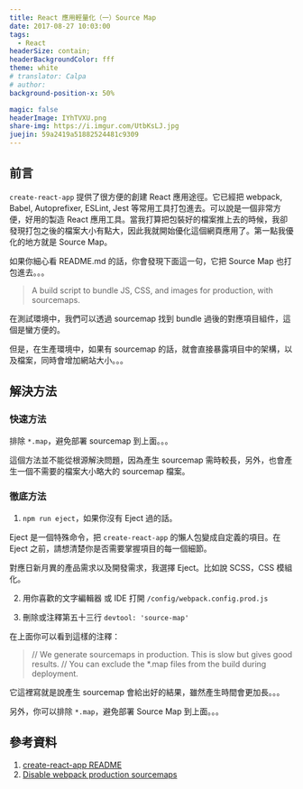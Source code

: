 ```yaml
---
title: React 應用輕量化（一）Source Map
date: 2017-08-27 10:03:00
tags:
  - React
headerSize: contain;
headerBackgroundColor: fff
theme: white
# translator: Calpa
# author:
background-position-x: 50%

magic: false
headerImage: IYhTVXU.png
share-img: https://i.imgur.com/UtbKsLJ.jpg
juejin: 59a2419a51882524481c9309
---
```


## 前言

`create-react-app` 提供了很方便的創建 React 應用途徑。它已經把 webpack, Babel, Autoprefixer, ESLint, Jest 等常用工具打包進去。可以說是一個非常方便，好用的製造 React 應用工具。當我打算把包裝好的檔案推上去的時候，我卻發現打包之後的檔案大小有點大，因此我就開始優化這個網頁應用了。第一點我優化的地方就是 Source Map。

如果你細心看 README.md 的話，你會發現下面這一句，它把 Source Map 也打包進去。。。

> A build script to bundle JS, CSS, and images for production, with sourcemaps.

在測試環境中，我們可以透過 sourcemap 找到 bundle 過後的對應項目組件，這個是蠻方便的。

但是，在生產環境中，如果有 sourcemap 的話，就會直接暴露項目中的架構，以及檔案，同時會增加網站大小。。。

## 解決方法
### 快速方法
排除 `*.map`，避免部署 sourcemap 到上面。。。

這個方法並不能從根源解決問題，因為產生 sourcemap 需時較長，另外，也會產生一個不需要的檔案大小略大的 sourcemap 檔案。

### 徹底方法

1. `npm run eject`，如果你沒有 Eject 過的話。

Eject 是一個特殊命令，把 `create-react-app` 的懶人包變成自定義的項目。在 Eject 之前，請想清楚你是否需要掌握項目的每一個細節。

對應日新月異的產品需求以及開發需求，我選擇 Eject。比如說 SCSS，CSS 模組化。

2. 用你喜歡的文字編輯器 或 IDE 打開 `/config/webpack.config.prod.js`

3. 刪除或注釋第五十三行 `devtool: 'source-map'`

在上面你可以看到這樣的注釋：
> // We generate sourcemaps in production. This is slow but gives good results.
> // You can exclude the *.map files from the build during deployment.

它這裡寫就是說產生 sourcemap 會給出好的結果，雖然產生時間會更加長。。。

另外，你可以排除 `*.map`，避免部署 Source Map 到上面。。。

## 參考資料
1. [create-react-app README](https://github.com/facebookincubator/create-react-app)
1. [Disable webpack production sourcemaps](https://github.com/facebookincubator/create-react-app/issues/2005)

